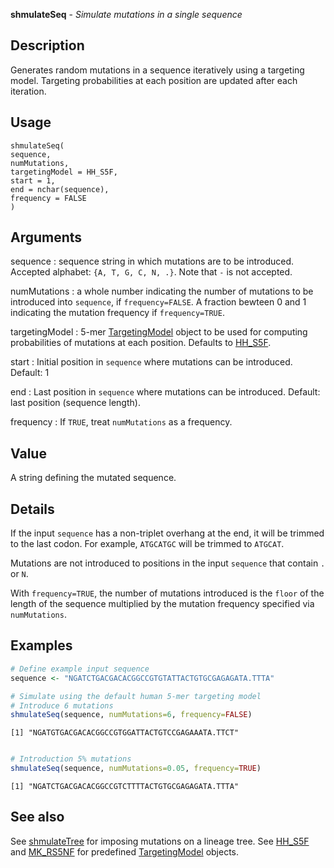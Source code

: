 **shmulateSeq** - *Simulate mutations in a single sequence*

Description
--------------------

Generates random mutations in a sequence iteratively using a targeting model.
Targeting probabilities at each position are updated after each iteration.


Usage
--------------------
```
shmulateSeq(
sequence,
numMutations,
targetingModel = HH_S5F,
start = 1,
end = nchar(sequence),
frequency = FALSE
)
```

Arguments
-------------------

sequence
:   sequence string in which mutations are to be introduced.
Accepted alphabet: `{A, T, G, C, N, .}`. Note
that `-` is not accepted.

numMutations
:   a whole number indicating the number of mutations to be 
introduced into `sequence`, if `frequency=FALSE`.
A fraction bewteen 0 and 1 indicating the mutation frequency
if `frequency=TRUE`.

targetingModel
:   5-mer [TargetingModel](TargetingModel-class.md) object to be used for computing 
probabilities of mutations at each position. Defaults to
[HH_S5F](HH_S5F.md).

start
:   Initial position in `sequence` where mutations can 
be introduced. Default: 1

end
:   Last position in `sequence` where mutations can 
be introduced. Default: last position (sequence length).

frequency
:   If `TRUE`, treat `numMutations` as a frequency.




Value
-------------------

A string defining the mutated sequence.


Details
-------------------

If the input `sequence` has a non-triplet overhang at the end, it will be trimmed
to the last codon. For example, `ATGCATGC` will be trimmed to `ATGCAT`.

Mutations are not introduced to positions in the input `sequence` that contain 
`.` or `N`.

With `frequency=TRUE`, the number of mutations introduced is the `floor` of 
the length of the sequence multiplied by the mutation frequency specified via
`numMutations`.



Examples
-------------------

```R
# Define example input sequence
sequence <- "NGATCTGACGACACGGCCGTGTATTACTGTGCGAGAGATA.TTTA"

# Simulate using the default human 5-mer targeting model
# Introduce 6 mutations
shmulateSeq(sequence, numMutations=6, frequency=FALSE)

```


```
[1] "NGATGTGACGACACGGCCGTGGATTACTGTCCGAGAAATA.TTCT"

```


```R

# Introduction 5% mutations
shmulateSeq(sequence, numMutations=0.05, frequency=TRUE)
```


```
[1] "NGATCTGACGACACGGCCGTCTTTTACTGTGCGAGAGATA.TTTA"

```



See also
-------------------

See [shmulateTree](shmulateTree.md) for imposing mutations on a lineage tree. 
See [HH_S5F](HH_S5F.md) and [MK_RS5NF](MK_RS5NF.md) for predefined 
[TargetingModel](TargetingModel-class.md) objects.






